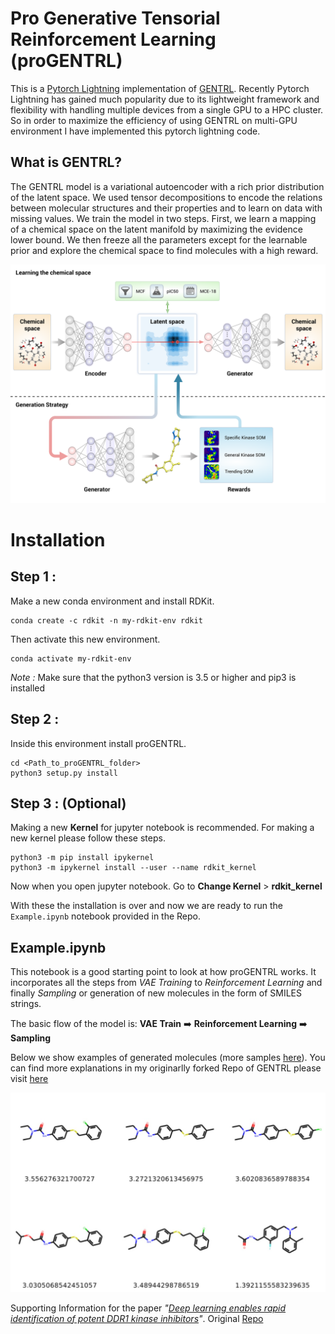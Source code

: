 # Pro Generative Tensorial Reinforcement Learning (proGENTRL) 

This is a [Pytorch Lightning](https://github.com/PyTorchLightning/pytorch-lightning) implementation of [GENTRL](https://github.com/insilicomedicine/gentrl). Recently Pytorch Lightning has gained much popularity due to its lightweight framework and flexibility with handling multiple devices from a single GPU to a HPC cluster. So in order to maximize the efficiency of using GENTRL on multi-GPU environment I have implemented this pytorch lightning code.

## What is GENTRL?
The GENTRL model is a variational autoencoder with a rich prior distribution of the latent space. We used tensor decompositions to encode the relations between molecular structures and their properties and to learn on data with missing values. We train the model in two steps. First, we learn a mapping of a chemical space on the latent manifold by maximizing the evidence lower bound. We then freeze all the parameters except for the learnable prior and explore the chemical space to find molecules with a high reward.

![GENTRL](images/gentrl.png)

# Installation

## Step 1 :
Make a new conda environment and install RDKit.
```
conda create -c rdkit -n my-rdkit-env rdkit
```
Then activate this new environment.
```
conda activate my-rdkit-env
```
*Note :*  Make sure that the python3 version is 3.5 or higher and pip3 is installed

## Step 2 :
Inside this environment install proGENTRL.
```
cd <Path_to_proGENTRL_folder>
python3 setup.py install
```

## Step 3 : (Optional)
Making a new **Kernel** for jupyter notebook is recommended. For making a new kernel please follow these steps.
```
python3 -m pip install ipykernel
python3 -m ipykernel install --user --name rdkit_kernel
```
Now when you open jupyter notebook. Go to **Change Kernel** > **rdkit_kernel**

With these the installation is over and now we are ready to run the `Example.ipynb` notebook provided in the Repo.

## Example.ipynb

This notebook is a good starting point to look at how proGENTRL works. It incorporates all the steps from *VAE Training* to *Reinforcement Learning* and finally *Sampling* or generation of new molecules in the form of SMILES strings.

The basic flow of the model is:
**VAE Train** :arrow_right: **Reinforcement Learning** :arrow_right: **Sampling**

Below we show examples of generated molecules (more samples [here](https://github.com/Bibyutatsu/GENTRL/blob/master/images/Sampling_big.png)). You can find more explanations in my originarlly forked Repo of GENTRL please visit [here](https://github.com/Bibyutatsu/GENTRL)

![Sampling](https://github.com/Bibyutatsu/GENTRL/blob/master/images/Sampling.jpeg)


Supporting Information for the paper _"[Deep learning enables rapid identification of potent DDR1 kinase inhibitors](https://www.nature.com/articles/s41587-019-0224-x)"_.
Original [Repo](https://github.com/insilicomedicine/gentrl)